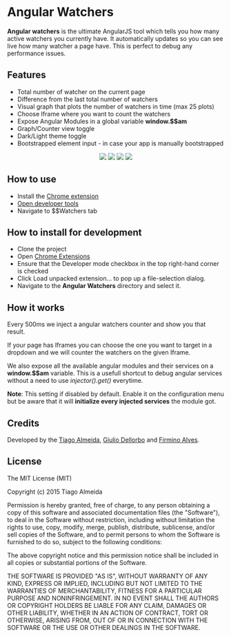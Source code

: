 # Angular Watchers
**Angular watchers** is the ultimate AngularJS tool which tells you how many active watchers you currently have.
It automatically updates so you can see live how many watcher a page have.
This is perfect to debug any performance issues.

## Features
* Total number of watcher on the current page
* Difference from the last total number of watchers
* Visual graph that plots the number of watchers in time (max 25 plots)
* Choose Iframe where you want to count the watchers
* Expose Angular Modules in a global variable **window.$$am**
* Graph/Counter view toggle
* Dark/Light theme toggle
* Bootstrapped element input - in case your app is manually bootstrapped

<p align="center">
  <img src="https://github.com/tiagojsalmeida/angular-watchers/blob/master/Screenshots/test-case.gif"/>
  <img src="https://github.com/tiagojsalmeida/angular-watchers/blob/master/Screenshots/Console_01.png"/>
  <img src="https://github.com/tiagojsalmeida/angular-watchers/blob/master/Screenshots/Console_02.png"/>
  <img src="https://github.com/tiagojsalmeida/angular-watchers/blob/master/Screenshots/Console_03.png"/>
</p>

## How to use
* Install the [Chrome extension](https://chrome.google.com/webstore/detail/angular-watchers/nlmjblobloedpmkmmckeehnbfalnjnjk)
* [Open developer tools](https://developers.google.com/web/tools/chrome-devtools/iterate/inspect-styles/shortcuts#keyboard-shortcuts-by-panel)
* Navigate to $$Watchers tab

## How to install for development

* Clone the project
* Open [Chrome Extensions](chrome://extensions)
* Ensure that the Developer mode checkbox in the top right-hand corner is checked
* Click Load unpacked extension… to pop up a file-selection dialog.
* Navigate to the **Angular Watchers** directory and select it.

## How it works
Every 500ms we inject a angular watchers counter and show you that result.

If your page has Iframes you can choose the one you want to target in a dropdown and we will counter the watchers on the given Iframe.

We also expose all the available angular modules and their services on a **window.$$am** variable. This is a usefull shortcut to debug angular services without a need to use *injector().get()* everytime. 


**Note**: This setting if disabled by default.
Enable it on the configuration menu but be aware that it will **initialize every injected services** the module got.
## Credits

Developed by the [Tiago Almeida](https://github.com/tiagojsalmeida), [Giulio Dellorbo](https://github.com/egm0121) and [Firmino Alves](https://github.com/firminoalves).

## License
The MIT License (MIT)

Copyright (c) 2015 Tiago Almeida

Permission is hereby granted, free of charge, to any person obtaining a copy
of this software and associated documentation files (the "Software"), to deal
in the Software without restriction, including without limitation the rights
to use, copy, modify, merge, publish, distribute, sublicense, and/or sell
copies of the Software, and to permit persons to whom the Software is
furnished to do so, subject to the following conditions:

The above copyright notice and this permission notice shall be included in all
copies or substantial portions of the Software.

THE SOFTWARE IS PROVIDED "AS IS", WITHOUT WARRANTY OF ANY KIND, EXPRESS OR
IMPLIED, INCLUDING BUT NOT LIMITED TO THE WARRANTIES OF MERCHANTABILITY,
FITNESS FOR A PARTICULAR PURPOSE AND NONINFRINGEMENT. IN NO EVENT SHALL THE
AUTHORS OR COPYRIGHT HOLDERS BE LIABLE FOR ANY CLAIM, DAMAGES OR OTHER
LIABILITY, WHETHER IN AN ACTION OF CONTRACT, TORT OR OTHERWISE, ARISING FROM,
OUT OF OR IN CONNECTION WITH THE SOFTWARE OR THE USE OR OTHER DEALINGS IN THE
SOFTWARE.
